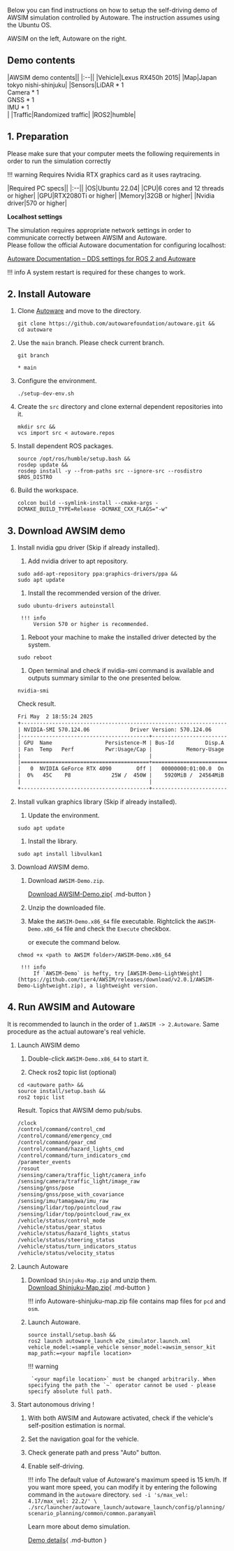 Below you can find instructions on how to setup the self-driving demo of AWSIM simulation controlled by Autoware. The instruction assumes using the Ubuntu OS.

<popup-img src="image_0.png" alt="image_0"></popup-img>
AWSIM on the left, Autoware on the right.

## Demo contents 

|AWSIM demo contents||
|:--||
|Vehicle|Lexus RX450h 2015|
|Map|Japan tokyo nishi-shinjuku|
|Sensors|LiDAR * 1 <br> Camera * 1 <br> GNSS * 1 <br> IMU * 1 <br>|
|Traffic|Randomized traffic|
|ROS2|humble|

## 1. Preparation

Please make sure that your computer meets the following requirements in order to run the simulation correctly

!!! warning
    Requires Nvidia RTX graphics card as it uses raytracing.

|Required PC specs||
|:--||
|OS|Ubuntu 22.04|
|CPU|6 cores and 12 threads or higher|
|GPU|RTX2080Ti or higher|
|Memory|32GB or higher|
|Nvidia driver|570 or higher|


**Localhost settings**

The simulation requires appropriate network settings in order to communicate correctly between AWSIM and Autoware.  
Please follow the official Autoware documentation for configuring localhost:

[Autoware Documentation – DDS settings for ROS 2 and Autoware](https://autowarefoundation.github.io/autoware-documentation/main/installation/additional-settings-for-developers/network-configuration/dds-settings/)

!!! info
    A system restart is required for these changes to work.

## 2. Install Autoware

1. Clone [Autoware](https://github.com/autowarefoundation/autoware) and move to the directory.
    ```
    git clone https://github.com/autowarefoundation/autoware.git &&
    cd autoware
    ```

1. Use the `main` branch. Please check current branch.
    ```
    git branch
    ```
    ``` { .yaml .no-copy}
    * main
    ```
1. Configure the environment.
    ```
    ./setup-dev-env.sh

    ```
1. Create the `src` directory and clone external dependent repositories into it.
    ```
    mkdir src &&
    vcs import src < autoware.repos
    ```
1. Install dependent ROS packages.
    ```
    source /opt/ros/humble/setup.bash &&
    rosdep update &&
    rosdep install -y --from-paths src --ignore-src --rosdistro $ROS_DISTRO
    ```
1. Build the workspace.
    ```
    colcon build --symlink-install --cmake-args -DCMAKE_BUILD_TYPE=Release -DCMAKE_CXX_FLAGS="-w"
    ```

## 3. Download AWSIM demo

1. Install nvidia gpu driver (Skip if already installed).
    1. Add nvidia driver to apt repository.
    ```
    sudo add-apt-repository ppa:graphics-drivers/ppa &&
    sudo apt update
    ```
    1. Install the recommended version of the driver.
    ```
    sudo ubuntu-drivers autoinstall
    ```

        !!! info
            Version 570 or higher is recommended.

    1. Reboot your machine to make the installed driver detected by the system.
    ```
    sudo reboot
    ```

    1. Open terminal and check if nvidia-smi command is available and outputs summary similar to the one presented below.
    ```
    nvidia-smi 
    ```
    Check result.
    ```txt { .yaml .no-copy}
    Fri May  2 18:55:24 2025       
    +-----------------------------------------------------------------------------------------+
    | NVIDIA-SMI 570.124.06             Driver Version: 570.124.06     CUDA Version: 12.8     |
    |-----------------------------------------+------------------------+----------------------+
    | GPU  Name                 Persistence-M | Bus-Id          Disp.A | Volatile Uncorr. ECC |
    | Fan  Temp   Perf          Pwr:Usage/Cap |           Memory-Usage | GPU-Util  Compute M. |
    |                                         |                        |               MIG M. |
    |=========================================+========================+======================|
    |   0  NVIDIA GeForce RTX 4090        Off |   00000000:01:00.0  On |                  Off |
    |  0%   45C    P8             25W /  450W |    5920MiB /  24564MiB |      7%      Default |
    |                                         |                        |                  N/A |
    +-----------------------------------------+------------------------+----------------------+
    ```


1. Install vulkan graphics library (Skip if already installed).
    1. Update the environment.
    ```
    sudo apt update
    ```
    1. Install the library.
    ```
    sudo apt install libvulkan1
    ```

1. Download AWSIM demo.
    1. Download `AWSIM-Demo.zip`. 
    
        [Download AWSIM-Demo.zip](https://github.com/tier4/AWSIM/releases/download/v2.0.1/AWSIM-Demo.zip){ .md-button }

    1. Unzip the downloaded file.
    1. Make the `AWSIM-Demo.x86_64` file executable. Rightclick the `AWSIM-Demo.x86_64` file and check the `Execute` checkbox.
    <popup-img src="image_1.png" alt="image_1"></popup-img>
        
        or execute the command below.
    ```
    chmod +x <path to AWSIM folder>/AWSIM-Demo.x86_64
    ```
    
        !!! info
            If `AWSIM-Demo` is hefty, try [AWSIM-Demo-LightWeight](https://github.com/tier4/AWSIM/releases/download/v2.0.1/AWSIM-Demo-Lightweight.zip), a lightweight version.


## 4. Run AWSIM and Autoware

It is recommended to launch in the order of `1.AWSIM -> 2.Autoware`. Same procedure as the actual autoware's real vehicle.

1. Launch AWSIM demo
    1. Double-click `AWSIM-Demo.x86_64` to start it.
    <popup-img src="image_2.png" alt="image_2"></popup-img>

    1. Check ros2 topic list (optional)
    ```
    cd <autoware path> &&
    source install/setup.bash &&
    ros2 topic list
    ```
    Result. Topics that AWSIM demo pub/subs.
    ```txt { .yaml .no-copy}
    /clock
    /control/command/control_cmd
    /control/command/emergency_cmd
    /control/command/gear_cmd
    /control/command/hazard_lights_cmd
    /control/command/turn_indicators_cmd
    /parameter_events
    /rosout
    /sensing/camera/traffic_light/camera_info
    /sensing/camera/traffic_light/image_raw
    /sensing/gnss/pose
    /sensing/gnss/pose_with_covariance
    /sensing/imu/tamagawa/imu_raw
    /sensing/lidar/top/pointcloud_raw
    /sensing/lidar/top/pointcloud_raw_ex
    /vehicle/status/control_mode
    /vehicle/status/gear_status
    /vehicle/status/hazard_lights_status
    /vehicle/status/steering_status
    /vehicle/status/turn_indicators_status
    /vehicle/status/velocity_status
    ```

1. Launch Autoware

    1. Download `Shinjuku-Map.zip` and unzip them.  
        [Download Shinjuku-Map.zip](https://github.com/tier4/AWSIM/releases/download/v2.0.0/Shinjuku-Map.zip){ .md-button }
        
        !!! info
            Autoware-shinjuku-map.zip file contains map files for `pcd` and `osm`.

    1. Launch Autoware.

        ```
        source install/setup.bash &&
        ros2 launch autoware_launch e2e_simulator.launch.xml vehicle_model:=sample_vehicle sensor_model:=awsim_sensor_kit map_path:=<your mapfile location>
        ```

        !!! warning

            `<your mapfile location>` must be changed arbitrarily. When specifying the path the `~` operator cannot be used - please specify absolute full path.

        <popup-img src="image_3.png" alt="image_3"></popup-img>

1. Start autonomous driving !

    1. With both AWSIM and Autoware activated, check if the vehicle's self-position estimation is normal.

        <popup-img src="image_4_text.png" alt="image_4_text"></popup-img>

    1. Set the navigation goal for the vehicle.
    
        <popup-img src="image_5_text.png" alt="image_5_text"></popup-img>

    1. Check generate path and press "Auto" button.

        <popup-img src="image_6_text.png" alt="image_6_text"></popup-img>

    1. Enable self-driving.

        <popup-img src="image_7.png" alt="image_7"></popup-img>

        !!! info
            The default value of Autoware's maximum speed is 15 km/h. If you want more speed, you can modify it by entering the following command in the `autoware` directory.
            ```
            sed -i 's/max_vel: 4.17/max_vel: 22.2/' \
            ./src/launcher/autoware_launch/autoware_launch/config/planning/scenario_planning/common/common.paramyaml
            ```

        Learn more about demo simulation.

        [Demo details](../DemoDetails/index.md){ .md-button }



